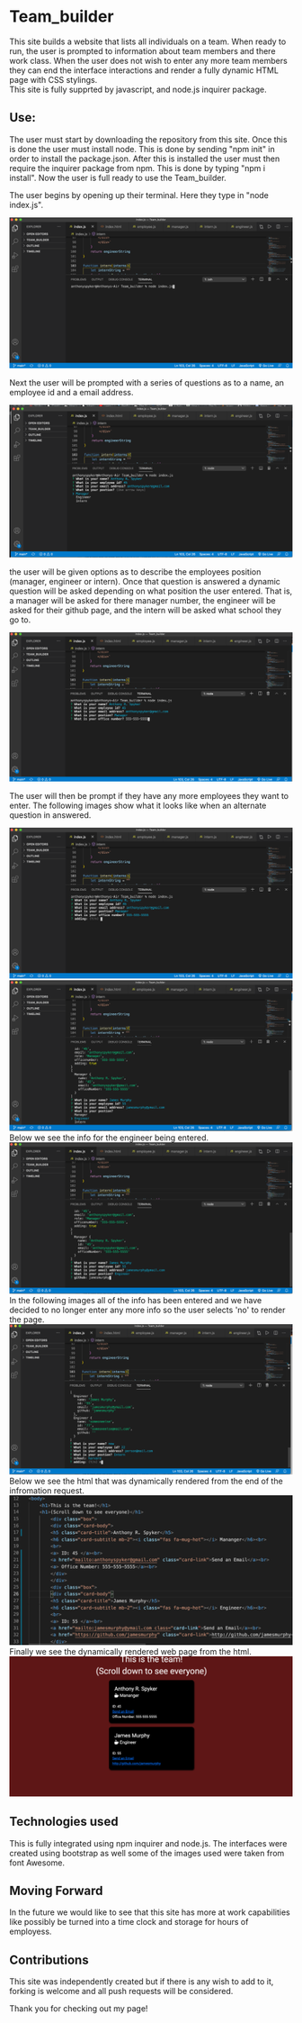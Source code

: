 # Team_builder


  This site builds a website that lists all individuals on a team.  When ready to run, the user is prompted to information about team members and there work class.  When the user does not wish to enter any more team members they can end the interface interactions and render a fully dynamic HTML page with CSS stylings.  
  This site is fully supprted by javascript, and node.js inquirer package.
  
## Use:

  The user must start by downloading the repository from this site.  Once this is done the user must install node.  This is done by sending "npm init" in order to install the package.json.  After this is installed the user must then require the inquirer package from npm.  This is done by typing "npm i install".  Now the user is full ready to use the Team_builder.
  
The user begins by opening up their terminal.  Here they type in "node index.js".

![This is the node index.js picture](./images/2.png)

Next the user will be prompted with a series of questions as to a name, an employee id and a email address.

![this is the questions picture](./images/3.png)

the user will be given options as to describe the employees position (manager, engineer or intern).  Once that question is answered a dynamic question will be asked depending on what position the user entered.  That is, a manager will be asked for there manager number, the engineer will be asked for their github page, and the intern will be asked what school they go to.  

![this is a dynamic question for a manager](./images/4.png)

The user will then be prompt if they have any more employees they want to enter.  The following images show what it looks like when an alternate question in answered.

![this is an image of the engineer info](./images/5.png)
![more of the same](./images/6.png)
Below we see the info for the engineer being entered.  
![more of the same](./images/7.png)
In the following images all of the info has been entered and we have decided to no longer enter any more info so the user selects 'no' to render the page.
![more of the same](./images/8.png)
Below we see the html that was dynamically rendered from the end of the infromation request.
![more of the same](./images/9.png)
Finally we see the dynamically rendered web page from the html.
![more of the same](./images/10.png)

## Technologies used
  This is fully integrated using npm inquirer and node.js.  The interfaces were created using bootstrap as well some of the images used were taken from font Awesome.  
  
## Moving Forward
  In the future we would like to see that this site has more at work capabilities like possibly be turned into a time clock and storage for hours of employess.
  
## Contributions
  This site was independently created but if there is any wish to add to it, forking is welcome and all push requests will be considered.
  
  
  Thank you for checking out my page!


